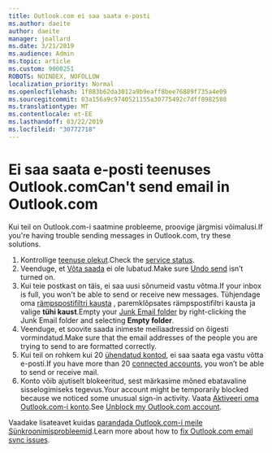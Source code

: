 ```yaml
---
title: Outlook.com ei saa saata e-posti
ms.author: daeite
author: daeite
manager: joallard
ms.date: 3/21/2019
ms.audience: Admin
ms.topic: article
ms.custom: 9000251
ROBOTS: NOINDEX, NOFOLLOW
localization_priority: Normal
ms.openlocfilehash: 1f883b62da3012a9b9eaff8bee76889f735a4e09
ms.sourcegitcommit: 03a156a9c9740521155a30775492c7dff0982588
ms.translationtype: MT
ms.contentlocale: et-EE
ms.lasthandoff: 03/22/2019
ms.locfileid: "30772718"
---
```

# <a name="cant-send-email-in-outlookcom"></a><span data-ttu-id="3c2df-102">Ei saa saata e-posti teenuses Outlook.com</span><span class="sxs-lookup"><span data-stu-id="3c2df-102">Can't send email in Outlook.com</span></span>

<span data-ttu-id="3c2df-103">Kui teil on Outlook.com-i saatmine probleeme, proovige järgmisi võimalusi.</span><span class="sxs-lookup"><span data-stu-id="3c2df-103">If you're having trouble sending messages in Outlook.com, try these solutions.</span></span>

1. <span data-ttu-id="3c2df-104">Kontrollige [teenuse olekut](https://go.microsoft.com/fwlink/p/?linkid=837482).</span><span class="sxs-lookup"><span data-stu-id="3c2df-104">Check the [service status](https://go.microsoft.com/fwlink/p/?linkid=837482).</span></span>
1. <span data-ttu-id="3c2df-105">Veenduge, et [Võta saada](https://outlook.live.com/mail/options/mail/messageContent/undoSend) ei ole lubatud.</span><span class="sxs-lookup"><span data-stu-id="3c2df-105">Make sure [Undo send](https://outlook.live.com/mail/options/mail/messageContent/undoSend) isn’t turned on.</span></span>
1. <span data-ttu-id="3c2df-106">Kui teie postkast on täis, ei saa uusi sõnumeid vastu võtma.</span><span class="sxs-lookup"><span data-stu-id="3c2df-106">If your inbox is full, you won't be able to send or receive new messages.</span></span> <span data-ttu-id="3c2df-107">Tühjendage oma [rämpspostifiltri kausta](https://outlook.live.com/mail/junkemail) , paremklõpsates rämpspostifiltri kausta ja valige **tühi kaust**.</span><span class="sxs-lookup"><span data-stu-id="3c2df-107">Empty your [Junk Email folder](https://outlook.live.com/mail/junkemail) by right-clicking the Junk Email folder and selecting **Empty folder**.</span></span>
1. <span data-ttu-id="3c2df-108">Veenduge, et soovite saada inimeste meiliaadressid on õigesti vormindatud.</span><span class="sxs-lookup"><span data-stu-id="3c2df-108">Make sure that the email addresses of the people you are trying to send to are formatted correctly.</span></span>
1. <span data-ttu-id="3c2df-109">Kui teil on rohkem kui 20 [ühendatud kontod](https://outlook.live.com/mail/options/mail/accounts/connected), ei saa saata ega vastu võtta e-posti.</span><span class="sxs-lookup"><span data-stu-id="3c2df-109">If you have more than 20 [connected accounts](https://outlook.live.com/mail/options/mail/accounts/connected), you won’t be able to send or receive mail.</span></span>
1. <span data-ttu-id="3c2df-110">Konto võib ajutiselt blokeeritud, sest märkasime mõned ebatavaline sisselogimiseks tegevus.</span><span class="sxs-lookup"><span data-stu-id="3c2df-110">Your account might be temporarily blocked because we noticed some unusual sign-in activity.</span></span> <span data-ttu-id="3c2df-111">Vaata [Aktiveeri oma Outlook.com-i konto](https://support.office.com/article/f4ad2701-d166-4d8b-8a6a-9af2a1f8a4c4).</span><span class="sxs-lookup"><span data-stu-id="3c2df-111">See [Unblock my Outlook.com account](https://support.office.com/article/f4ad2701-d166-4d8b-8a6a-9af2a1f8a4c4).</span></span>

<span data-ttu-id="3c2df-112">Vaadake lisateavet kuidas [parandada Outlook.com-i meile Sünkroonimisprobleemid](https://support.office.com/article/d39e3341-8d79-4bf1-b3c7-ded602233642).</span><span class="sxs-lookup"><span data-stu-id="3c2df-112">Learn more about how to [fix Outlook.com email sync issues](https://support.office.com/article/d39e3341-8d79-4bf1-b3c7-ded602233642).</span></span>
